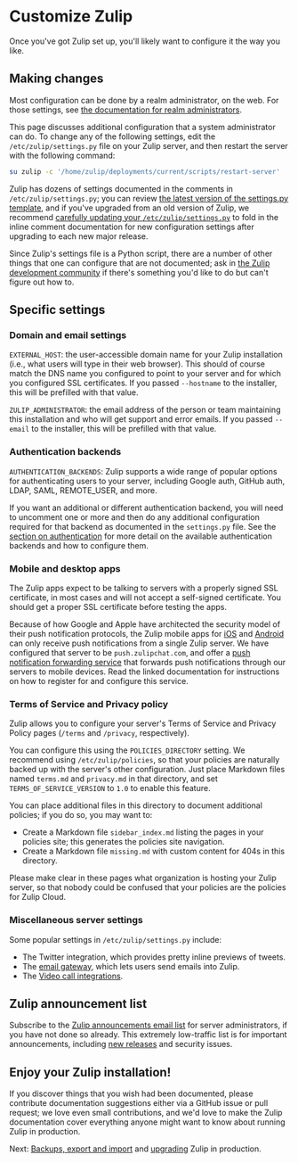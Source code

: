 # Customize Zulip

Once you've got Zulip set up, you'll likely want to configure it the
way you like.

## Making changes

Most configuration can be done by a realm administrator, on the web.
For those settings, see [the documentation for realm
administrators][realm-admin-docs].

[realm-admin-docs]: https://zulip.com/help/getting-your-organization-started-with-zulip

This page discusses additional configuration that a system
administrator can do. To change any of the following settings, edit
the `/etc/zulip/settings.py` file on your Zulip server, and then
restart the server with the following command:

```bash
su zulip -c '/home/zulip/deployments/current/scripts/restart-server'
```

Zulip has dozens of settings documented in the comments in
`/etc/zulip/settings.py`; you can review [the latest version of the
settings.py template][settings-py-template], and if you've upgraded
from an old version of Zulip, we recommend [carefully updating your
`/etc/zulip/settings.py`][update-settings-docs] to fold in the inline
comment documentation for new configuration settings after upgrading
to each new major release.

[update-settings-docs]: upgrade-or-modify.html#updating-settings-py-inline-documentation
[settings-py-template]: https://github.com/zulip/zulip/blob/main/zproject/prod_settings_template.py

Since Zulip's settings file is a Python script, there are a number of
other things that one can configure that are not documented; ask in
[the Zulip development community](https://zulip.com/development-community/)
if there's something you'd like to do but can't figure out how to.

## Specific settings

### Domain and email settings

`EXTERNAL_HOST`: the user-accessible domain name for your Zulip
installation (i.e., what users will type in their web browser). This
should of course match the DNS name you configured to point to your
server and for which you configured SSL certificates. If you passed
`--hostname` to the installer, this will be prefilled with that value.

`ZULIP_ADMINISTRATOR`: the email address of the person or team
maintaining this installation and who will get support and error
emails. If you passed `--email` to the installer, this will be
prefilled with that value.

### Authentication backends

`AUTHENTICATION_BACKENDS`: Zulip supports a wide range of popular
options for authenticating users to your server, including Google
auth, GitHub auth, LDAP, SAML, REMOTE_USER, and more.

If you want an additional or different authentication backend, you
will need to uncomment one or more and then do any additional
configuration required for that backend as documented in the
`settings.py` file. See the
[section on authentication](authentication-methods.md) for more
detail on the available authentication backends and how to configure
them.

### Mobile and desktop apps

The Zulip apps expect to be talking to servers with a properly
signed SSL certificate, in most cases and will not accept a
self-signed certificate. You should get a proper SSL certificate
before testing the apps.

Because of how Google and Apple have architected the security model of
their push notification protocols, the Zulip mobile apps for
[iOS](https://itunes.apple.com/us/app/zulip/id1203036395) and
[Android](https://play.google.com/store/apps/details?id=com.zulipmobile)
can only receive push notifications from a single Zulip server. We
have configured that server to be `push.zulipchat.com`, and offer a
[push notification forwarding service](mobile-push-notifications.md) that
forwards push notifications through our servers to mobile devices.
Read the linked documentation for instructions on how to register for
and configure this service.

### Terms of Service and Privacy policy

Zulip allows you to configure your server's Terms of Service and
Privacy Policy pages (`/terms` and `/privacy`, respectively).

You can configure this using the `POLICIES_DIRECTORY` setting. We
recommend using `/etc/zulip/policies`, so that your policies are
naturally backed up with the server's other configuration. Just place
Markdown files named `terms.md` and `privacy.md` in that directory,
and set `TERMS_OF_SERVICE_VERSION` to `1.0` to enable this feature.

You can place additional files in this directory to document
additional policies; if you do so, you may want to:

- Create a Markdown file `sidebar_index.md` listing the pages in your
  policies site; this generates the policies site navigation.
- Create a Markdown file `missing.md` with custom content for 404s in
  this directory.

Please make clear in these pages what organization is hosting your
Zulip server, so that nobody could be confused that your policies are
the policies for Zulip Cloud.

### Miscellaneous server settings

Some popular settings in `/etc/zulip/settings.py` include:

- The Twitter integration, which provides pretty inline previews of
  tweets.
- The [email gateway](email-gateway.md), which lets
  users send emails into Zulip.
- The [Video call integrations](video-calls.md).

## Zulip announcement list

Subscribe to the [Zulip announcements email
list](https://groups.google.com/g/zulip-announce) for server administrators, if
you have not done so already. This extremely low-traffic list is for important
announcements, including [new releases](../overview/release-lifecycle.md) and
security issues.

## Enjoy your Zulip installation!

If you discover things that you wish had been documented, please
contribute documentation suggestions either via a GitHub issue or pull
request; we love even small contributions, and we'd love to make the
Zulip documentation cover everything anyone might want to know about
running Zulip in production.

Next: [Backups, export and import](export-and-import.md) and
[upgrading](upgrade-or-modify.md) Zulip in production.
